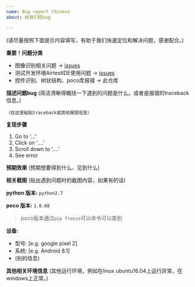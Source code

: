 ```yaml
---
name: Bug report Chinese
about: 给我们提bug

---
```


(请尽量按照下面提示内容填写，有助于我们快速定位和解决问题，感谢配合。)

**重要！问题分类**
* 图像识别相关问题 -> [issues](https://github.com/AirtestProject/Airtest/issues)
* 测试开发环境AirtestIDE使用问题 -> [issues](https://github.com/AirtestProject/AirtestIDE/issues)
* 控件识别、树状结构、poco库报错  -> 此仓库

**描述问题bug**
(简洁清晰得概括一下遇到的问题是什么。或者是报错的traceback信息。)

```
（在这里粘贴traceback或其他报错信息）
```

**复现步骤**
1. Go to '...'
2. Click on '....'
3. Scroll down to '....'
4. See error

**预期效果**
(预期想要得到什么、见到什么)

**相关截图**
(贴出遇到问题时的截图内容，如果有的话)

**python 版本:** `python2.7`

**poco 版本:** `1.0.68`

> poco版本通过`pip freeze`可以命令可以查到

**设备:**
 - 型号: [e.g. google pixel 2]
 - 系统: [e.g. Android 8.1]
 - (别的信息)

**其他相关环境信息**
(其他运行环境，例如在linux ubuntu16.04上运行异常，在windows上正常。)
